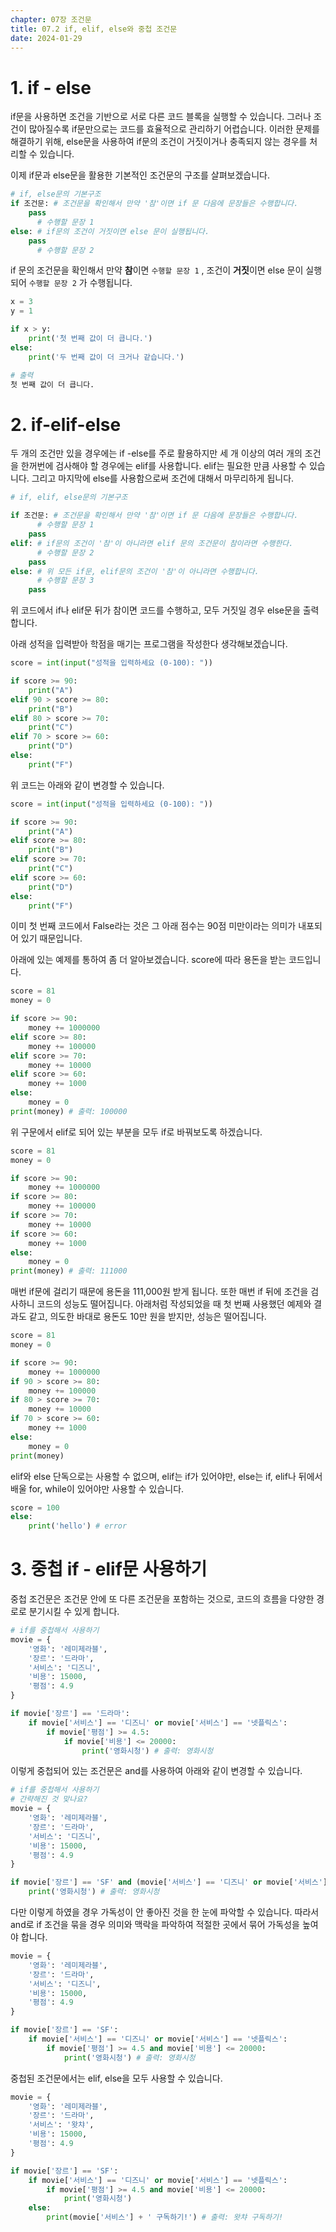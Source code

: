 ```yaml
---
chapter: 07장 조건문
title: 07.2 if, elif, else와 중첩 조건문
date: 2024-01-29
---
```


# 1. if - else

if문을 사용하면 조건을 기반으로 서로 다른 코드 블록을 실행할 수 있습니다. 그러나 조건이 많아질수록 if문만으로는 코드를 효율적으로 관리하기 어렵습니다. 이러한 문제를 해결하기 위해, else문을 사용하여 if문의 조건이 거짓이거나 충족되지 않는 경우를 처리할 수 있습니다.

이제 if문과 else문을 활용한 기본적인 조건문의 구조를 살펴보겠습니다.

```python
# if, else문의 기본구조
if 조건문: # 조건문을 확인해서 만약 '참'이면 if 문 다음에 문장들은 수행합니다.
    pass
	  # 수행할 문장 1
else: # if문의 조건이 거짓이면 else 문이 실행됩니다.
    pass
	  # 수행할 문장 2
```

if 문의 조건문을 확인해서 만약 **참**이면 `수행할 문장 1` , 조건이 **거짓**이면 else 문이 실행되어 `수행할 문장 2` 가 수행됩니다.

```python
x = 3
y = 1

if x > y:
    print('첫 번째 값이 더 큽니다.')
else:
    print('두 번째 값이 더 크거나 같습니다.')
```

```python
# 출력
첫 번째 값이 더 큽니다.
```

# 2. if-elif-else

두 개의 조건만 있을 경우에는 if -else를 주로 활용하지만 세 개 이상의 여러 개의 조건을 한꺼번에 검사해야 할 경우에는 elif를 사용합니다. elif는 필요한 만큼 사용할 수 있습니다. 그리고 마지막에 else를 사용함으로써 조건에 대해서 마무리하게 됩니다.

```python
# if, elif, else문의 기본구조

if 조건문: # 조건문을 확인해서 만약 '참'이면 if 문 다음에 문장들은 수행합니다.
	  # 수행할 문장 1
    pass
elif: # if문의 조건이 '참'이 아니라면 elif 문의 조건문이 참이라면 수행한다.
	  # 수행할 문장 2
    pass
else: # 위 모든 if문, elif문의 조건이 '참'이 아니라면 수행합니다.
	  # 수행할 문장 3
    pass
```

위 코드에서 if나 elif문 뒤가 참이면 코드를 수행하고, 모두 거짓일 경우 else문을 출력합니다.

아래 성적을 입력받아 학점을 매기는 프로그램을 작성한다 생각해보겠습니다.

```python
score = int(input("성적을 입력하세요 (0-100): "))

if score >= 90:
    print("A")
elif 90 > score >= 80:
    print("B")
elif 80 > score >= 70:
    print("C")
elif 70 > score >= 60:
    print("D")
else:
    print("F")
```

위 코드는 아래와 같이 변경할 수 있습니다.

```python
score = int(input("성적을 입력하세요 (0-100): "))

if score >= 90:
    print("A")
elif score >= 80:
    print("B")
elif score >= 70:
    print("C")
elif score >= 60:
    print("D")
else:
    print("F")
```

이미 첫 번째 코드에서 False라는 것은 그 아래 점수는 90점 미만이라는 의미가 내포되어 있기 때문입니다.

아래에 있는 예제를 통하여 좀 더 알아보겠습니다. score에 따라 용돈을 받는 코드입니다.

```python
score = 81
money = 0

if score >= 90:
    money += 1000000
elif score >= 80:
    money += 100000
elif score >= 70:
    money += 10000
elif score >= 60:
    money += 1000
else:
    money = 0
print(money) # 출력: 100000
```

위 구문에서 elif로 되어 있는 부분을 모두 if로 바꿔보도록 하겠습니다.

```python
score = 81
money = 0

if score >= 90:
    money += 1000000
if score >= 80:
    money += 100000
if score >= 70:
    money += 10000
if score >= 60:
    money += 1000
else:
    money = 0
print(money) # 출력: 111000
```

매번 if문에 걸리기 때문에 용돈을 111,000원 받게 됩니다. 또한 매번 if 뒤에 조건을 검사하니 코드의 성능도 떨어집니다. 아래처럼 작성되었을 때 첫 번째 사용했던 예제와 결과도 같고, 의도한 바대로 용돈도 10만 원을 받지만, 성능은 떨어집니다.

```python
score = 81
money = 0

if score >= 90:
    money += 1000000
if 90 > score >= 80:
    money += 100000
if 80 > score >= 70:
    money += 10000
if 70 > score >= 60:
    money += 1000
else:
    money = 0
print(money)
```

elif와 else 단독으로는 사용할 수 없으며, elif는 if가 있어야만, else는 if, elif나 뒤에서 배울 for, while이 있어야만 사용할 수 있습니다.

```python
score = 100
else:
    print('hello') # error
```

# 3. 중첩 if - elif문 사용하기

중첩 조건문은 조건문 안에 또 다른 조건문을 포함하는 것으로, 코드의 흐름을 다양한 경로로 분기시킬 수 있게 합니다.

```python
# if를 중첩해서 사용하기
movie = {
    '영화': '레미제라블',
    '장르': '드라마',
    '서비스': '디즈니',
    '비용': 15000,
    '평점': 4.9
}

if movie['장르'] == '드라마':
    if movie['서비스'] == '디즈니' or movie['서비스'] == '넷플릭스':
        if movie['평점'] >= 4.5:
            if movie['비용'] <= 20000:
                print('영화시청') # 출력: 영화시청
```

이렇게 중첩되어 있는 조건문은 and를 사용하여 아래와 같이 변경할 수 있습니다.

```python
# if를 중첩해서 사용하기
# 간략해진 것 맞나요?
movie = {
    '영화': '레미제라블',
    '장르': '드라마',
    '서비스': '디즈니',
    '비용': 15000,
    '평점': 4.9
}

if movie['장르'] == 'SF' and (movie['서비스'] == '디즈니' or movie['서비스'] == '넷플릭스') and movie['평점'] >= 4.5 and movie['비용'] <= 20000:
    print('영화시청') # 출력: 영화시청
```

다만 이렇게 하였을 경우 가독성이 안 좋아진 것을 한 눈에 파악할 수 있습니다. 따라서 and로 if 조건을 묶을 경우 의미와 맥락을 파악하여 적절한 곳에서 묶어 가독성을 높여야 합니다.

```python
movie = {
    '영화': '레미제라블',
    '장르': '드라마',
    '서비스': '디즈니',
    '비용': 15000,
    '평점': 4.9
}

if movie['장르'] == 'SF':
    if movie['서비스'] == '디즈니' or movie['서비스'] == '넷플릭스':
        if movie['평점'] >= 4.5 and movie['비용'] <= 20000:
            print('영화시청') # 출력: 영화시청
```

중첩된 조건문에서는 elif, else을 모두 사용할 수 있습니다.

```python
movie = {
    '영화': '레미제라블',
    '장르': '드라마',
    '서비스': '왓챠',
    '비용': 15000,
    '평점': 4.9
}

if movie['장르'] == 'SF':
    if movie['서비스'] == '디즈니' or movie['서비스'] == '넷플릭스':
        if movie['평점'] >= 4.5 and movie['비용'] <= 20000:
            print('영화시청')
    else:
        print(movie['서비스'] + ' 구독하기!') # 출력: 왓챠 구독하기!
```
